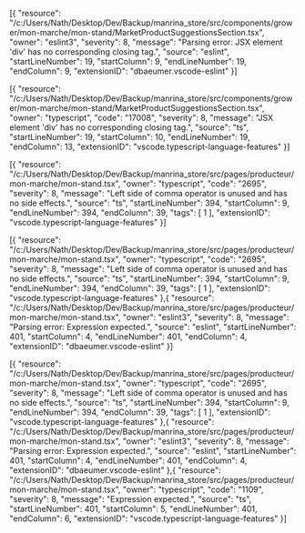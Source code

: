 [{
	"resource": "/c:/Users/Nath/Desktop/Dev/Backup/manrina_store/src/components/grower/mon-marche/mon-stand/MarketProductSuggestionsSection.tsx",
	"owner": "eslint3",
	"severity": 8,
	"message": "Parsing error: JSX element 'div' has no corresponding closing tag.",
	"source": "eslint",
	"startLineNumber": 19,
	"startColumn": 9,
	"endLineNumber": 19,
	"endColumn": 9,
	"extensionID": "dbaeumer.vscode-eslint"
}]

[{
	"resource": "/c:/Users/Nath/Desktop/Dev/Backup/manrina_store/src/components/grower/mon-marche/mon-stand/MarketProductSuggestionsSection.tsx",
	"owner": "typescript",
	"code": "17008",
	"severity": 8,
	"message": "JSX element 'div' has no corresponding closing tag.",
	"source": "ts",
	"startLineNumber": 19,
	"startColumn": 10,
	"endLineNumber": 19,
	"endColumn": 13,
	"extensionID": "vscode.typescript-language-features"
}]


[{
	"resource": "/c:/Users/Nath/Desktop/Dev/Backup/manrina_store/src/pages/producteur/mon-marche/mon-stand.tsx",
	"owner": "typescript",
	"code": "2695",
	"severity": 8,
	"message": "Left side of comma operator is unused and has no side effects.",
	"source": "ts",
	"startLineNumber": 394,
	"startColumn": 9,
	"endLineNumber": 394,
	"endColumn": 39,
	"tags": [
		1
	],
	"extensionID": "vscode.typescript-language-features"
}]

[{
	"resource": "/c:/Users/Nath/Desktop/Dev/Backup/manrina_store/src/pages/producteur/mon-marche/mon-stand.tsx",
	"owner": "typescript",
	"code": "2695",
	"severity": 8,
	"message": "Left side of comma operator is unused and has no side effects.",
	"source": "ts",
	"startLineNumber": 394,
	"startColumn": 9,
	"endLineNumber": 394,
	"endColumn": 39,
	"tags": [
		1
	],
	"extensionID": "vscode.typescript-language-features"
},{
	"resource": "/c:/Users/Nath/Desktop/Dev/Backup/manrina_store/src/pages/producteur/mon-marche/mon-stand.tsx",
	"owner": "eslint3",
	"severity": 8,
	"message": "Parsing error: Expression expected.",
	"source": "eslint",
	"startLineNumber": 401,
	"startColumn": 4,
	"endLineNumber": 401,
	"endColumn": 4,
	"extensionID": "dbaeumer.vscode-eslint"
}]

[{
	"resource": "/c:/Users/Nath/Desktop/Dev/Backup/manrina_store/src/pages/producteur/mon-marche/mon-stand.tsx",
	"owner": "typescript",
	"code": "2695",
	"severity": 8,
	"message": "Left side of comma operator is unused and has no side effects.",
	"source": "ts",
	"startLineNumber": 394,
	"startColumn": 9,
	"endLineNumber": 394,
	"endColumn": 39,
	"tags": [
		1
	],
	"extensionID": "vscode.typescript-language-features"
},{
	"resource": "/c:/Users/Nath/Desktop/Dev/Backup/manrina_store/src/pages/producteur/mon-marche/mon-stand.tsx",
	"owner": "eslint3",
	"severity": 8,
	"message": "Parsing error: Expression expected.",
	"source": "eslint",
	"startLineNumber": 401,
	"startColumn": 4,
	"endLineNumber": 401,
	"endColumn": 4,
	"extensionID": "dbaeumer.vscode-eslint"
},{
	"resource": "/c:/Users/Nath/Desktop/Dev/Backup/manrina_store/src/pages/producteur/mon-marche/mon-stand.tsx",
	"owner": "typescript",
	"code": "1109",
	"severity": 8,
	"message": "Expression expected.",
	"source": "ts",
	"startLineNumber": 401,
	"startColumn": 5,
	"endLineNumber": 401,
	"endColumn": 6,
	"extensionID": "vscode.typescript-language-features"
}]